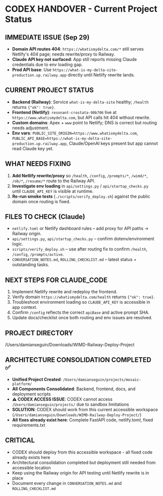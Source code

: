 # CODEX HANDOVER - Current Project Status

## IMMEDIATE ISSUE (Sep 29)
- **Domain API routes 404**: `https://whatismydelta.com/*` still serves Netlify's 404 page; needs rewrite/proxy to Railway.
- **Claude API key not surfaced**: App still reports missing Claude credentials due to env loading gap.
- **Prod API base**: Use `https://what-is-my-delta-site-production.up.railway.app` directly until Netlify rewrite lands.

## CURRENT PROJECT STATUS
- **Backend (Railway)**: Service `what-is-my-delta-site` healthy; `/health` returns `{"ok": true}`.
- **Frontend (Netlify)**: `resonant-crostata-90b706` live at `https://www.whatismydelta.com`, but API calls hit 404 without rewrite.
- **Custom domains**: Apex + `www` point to Netlify; DNS is correct but routing needs adjustment.
- **Env vars**: `PUBLIC_SITE_ORIGIN=https://www.whatismydelta.com`, `PUBLIC_API_BASE=https://what-is-my-delta-site-production.up.railway.app`, Claude/OpenAI keys present but app cannot read Claude key yet.

## WHAT NEEDS FIXING
1. **Add Netlify rewrite/proxy** so `/health`, `/config`, `/prompts/*`, `/wimd/*`, `/ob/*`, `/resume/*` route to the Railway API.
2. **Investigate env loading** in `api/settings.py` / `api/startup_checks.py` until `CLAUDE_API_KEY` is visible at runtime.
3. **Re-run smoke tests** (`./scripts/verify_deploy.sh`) against the public domain once routing is fixed.

## FILES TO CHECK (Claude)
- `netlify.toml` or Netlify dashboard rules – add proxy for API paths → Railway origin.
- `api/settings.py`, `api/startup_checks.py` – confirm dotenv/environment logic.
- `scripts/verify_deploy.sh` – use after routing fix to confirm `/health`, `/config`, `/prompts/active`.
- `CONVERSATION_NOTES.md`, `ROLLING_CHECKLIST.md` – latest status + outstanding tasks.

## NEXT STEPS FOR CLAUDE_CODE
1. Implement Netlify rewrite and redeploy the frontend.
2. Verify domain `https://whatismydelta.com/health` returns `{"ok": true}`.
3. Troubleshoot environment loading so `CLAUDE_API_KEY` is accessible in app context.
4. Confirm `/config` reflects the correct `apiBase` and active prompt SHA.
5. Update docs/checklist once both routing and env issues are resolved.

## PROJECT DIRECTORY
/Users/damianseguin/Downloads/WIMD-Railway-Deploy-Project

## ARCHITECTURE CONSOLIDATION COMPLETED ✅
- **Unified Project Created**: `/Users/damianseguin/projects/mosaic-platform/`
- **All Components Consolidated**: Backend, frontend, docs, and deployment scripts
- **⚠️ CODEX ACCESS ISSUE**: CODEX cannot access `/Users/damianseguin/projects/` due to sandbox limitations
- **SOLUTION**: CODEX should work from this current accessible workspace (`/Users/damianseguin/Downloads/WIMD-Railway-Deploy-Project/`)
- **All fixes already exist here**: Complete FastAPI code, netlify.toml, fixed requirements.txt

## CRITICAL
- CODEX should deploy from this accessible workspace - all fixed code already exists here
- Architectural consolidation completed but deployment still needed from accessible location
- Keep using the Railway origin for API testing until Netlify rewrite is in place
- Document every change in `CONVERSATION_NOTES.md` and `ROLLING_CHECKLIST.md`











